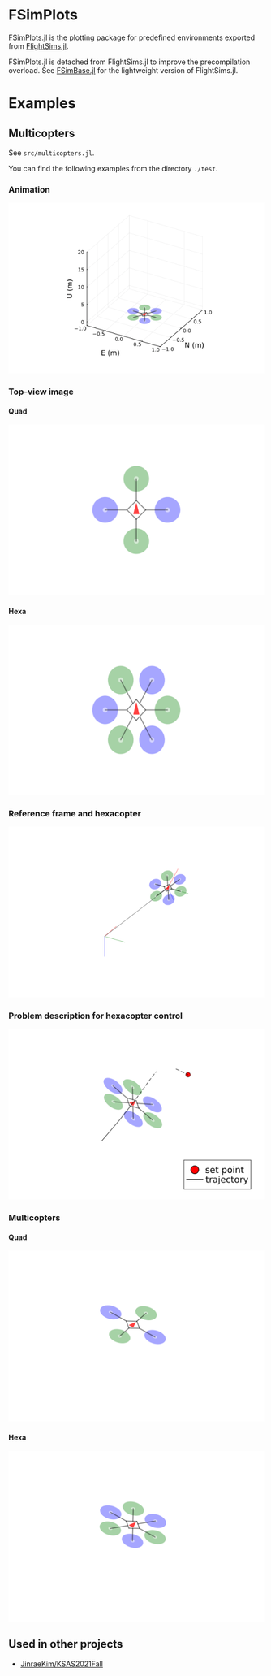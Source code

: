 # FSimPlots
[FSimPlots.jl](https://github.com/JinraeKim/FSimPlots.jl) is
the plotting package for predefined environments exported from [FlightSims.jl](https://github.com/JinraeKim/FlightSims.jl).

FSimPlots.jl is detached from FlightSims.jl to improve the precompilation overload.
See [FSimBase.jl](https://github.com/JinraeKim/FSimBase.jl) for the lightweight version of FlightSims.jl.

# Examples
## Multicopters
See `src/multicopters.jl`.

You can find the following examples from the directory `./test`.
### Animation
![Alt Text](./figures/anim.gif)

### Top-view image
#### Quad
![ex_screenshot](./figures/quadcopter_topview.png)
#### Hexa
![ex_screenshot](./figures/hexacopter_topview.png)

### Reference frame and hexacopter
![ex_screenshot](./figures/hexacopter_description.png)

### Problem description for hexacopter control
![ex_screenshot](./figures/prob_description.png)

### Multicopters
#### Quad
![ex_screenshot](./figures/quadcopter.png)
#### Hexa
![ex_screenshot](./figures/hexacopter.png)


## Used in other projects
- [JinraeKim/KSAS2021Fall](https://github.com/JinraeKim/KSAS2021Fall)
